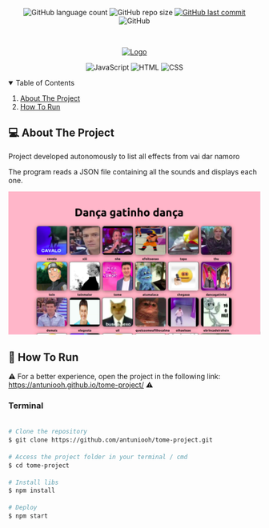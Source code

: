 <p align="center">
  <img alt="GitHub language count" src="https://img.shields.io/github/languages/count/antuniooh/tome-project">

  <img alt="GitHub repo size" src="https://img.shields.io/github/repo-size/antuniooh/tome-project">
  
  <a href="https://github.com/antuniooh/personal-library/commits/master">
    <img alt="GitHub last commit" src="https://img.shields.io/github/last-commit/antuniooh/tome-project">
  </a>
  
   <img alt="GitHub" src="https://img.shields.io/github/license/antuniooh/tome-project">
</p>

<!-- PROJECT LOGO -->
<br />
<p align="center">
  <a href="https://github.com/antuniooh/tome-project">
    <img src="https://aventurasnahistoria.uol.com.br/media/_versions/machado_de_assis_widelg.jpg" alt="Logo" width="550">
  </a>
</p>

<p align="center">
  <img alt="JavaScript" src="https://img.shields.io/badge/JavaScript-yellow?style=for-the-badge&logo=javascript&logoColor=white"/>
  <img alt="HTML" src="https://img.shields.io/badge/HTML-orange?style=for-the-badge&logo=html5&logoColor=white"/>
  <img alt="CSS" src="https://img.shields.io/badge/CSS-darkblue?style=for-the-badge&logo=css3&logoColor=white"/>
</p>


<!-- TABLE OF CONTENTS -->
<details open="open">
  <summary>Table of Contents</summary>
  <ol>
    <li>
      <a href="#-about-the-project">About The Project</a>
    </li>
    <li>
      <a href="#-how-to-run">How To Run</a>
    </li>
  </ol>
</details>


<!-- ABOUT THE PROJECT -->
## 💻 About The Project
Project developed autonomously to list all effects from vai dar namoro

The program reads a JSON file containing all the sounds and displays each one.

![app](https://github.com/antuniooh/tome-project/blob/main/sound.png)


<!-- HOW TO RUN -->
## 🚀 How To Run

⚠️ For a better experience, open the project in the following link: https://antuniooh.github.io/tome-project/ ⚠️

### Terminal
```bash

# Clone the repository
$ git clone https://github.com/antuniooh/tome-project.git

# Access the project folder in your terminal / cmd
$ cd tome-project

# Install libs
$ npm install

# Deploy
$ npm start


```
